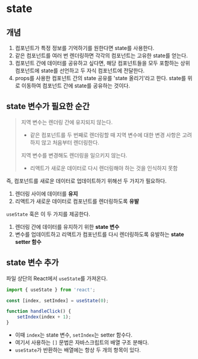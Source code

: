# state

## 개념 

1. 컴포넌트가 특정 정보를 기억하기를 원한다면 state를 사용한다.
2. 같은 컴포넌트를 여러 번 렌더링하면 각각의 컴포넌트는 고유한 state를 얻는다.
3. 컴포넌트 간에 데이터를 공유하고 싶다면, 해당 컴포넌트들을 모두 포함하는 상위 컴포넌트에 state를 선언하고 두 자식 컴포넌트에 전달한다.
4. props를 사용한 컴포넌트 간의 state 공유를 'state 올리기'라고 한다. state를 위로 이동하여 컴포넌트 간에 state를 공유하는 것이다.

## state 변수가 필요한 순간

> 지역 변수는 렌더링 간에 유지되지 않는다.  
> - 같은 컴포넌트를 두 번째로 렌더링할 때 지역 변수에 대한 변경 사항은 고려하지 않고 처음부터 렌더링한다.  
>  
> 지역 변수를 변경해도 렌더링을 일으키지 않는다.  
> - 리액트가 새로운 데이터로 다시 렌더링해야 하는 것을 인식하지 못함  

즉, 컴포넌트를 새로운 데이터로 업데이트하기 위해선 두 가지가 필요하다.  

1. 렌더링 사이에 데이터를 **유지**  
2. 리액트가 새로운 데이터로 컴포넌트를 렌더링하도록 **유발**  

`useState` 훅은 이 두 가지를 제공한다.  

1. 렌더링 간에 데이터를 유지하기 위한 **state 변수**  
2. 변수를 업데이트하고 리액트가 컴포넌트를 다시 렌더링하도록 유발하는 **state setter 함수**  

## state 변수 추가

파일 상단의 React에서 `useState`를 가져온다.  

```javascript
import { useState } from 'react';

const [index, setIndex] = useState(0);

function handleClick() {
    setIndex(index + 1);
}
```

- 이때 `index`는 state 변수, `setIndex`는 setter 함수다.  
- 여기서 사용하는 `[]` 문법은 자바스크립트의 배열 구조 분해다.  
- `useState`가 반환하는 배열에는 항상 두 개의 항목이 있다.  